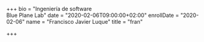 +++
bio = "Ingeniería de software<br/>Blue Plane Lab"
date = "2020-02-06T09:00:00+02:00"
enrollDate = "2020-02-06"
name = "Francisco Javier Luque"
title = "fran"

+++

